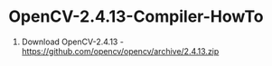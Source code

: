 # OpenCV-2.4.13-Compiler-HowTo


1) Download OpenCV-2.4.13 - https://github.com/opencv/opencv/archive/2.4.13.zip
